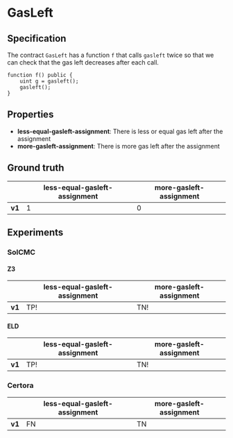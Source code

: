 # GasLeft

## Specification
The contract `GasLeft` has a function `f` that calls `gasleft` twice so that we can check that the gas left decreases after each call.
```
function f() public {
    uint g = gasleft();
    gasleft();
}
```

## Properties
- **less-equal-gasleft-assignment**: There is less or equal gas left after the assignment
- **more-gasleft-assignment**: There is more gas left after the assignment

## Ground truth
|        | less-equal-gasleft-assignment | more-gasleft-assignment       |
|--------|-------------------------------|-------------------------------|
| **v1** | 1                             | 0                             |
 

## Experiments
### SolCMC
#### Z3
|        | less-equal-gasleft-assignment | more-gasleft-assignment       |
|--------|-------------------------------|-------------------------------|
| **v1** | TP!                           | TN!                           |
 

#### ELD
|        | less-equal-gasleft-assignment | more-gasleft-assignment       |
|--------|-------------------------------|-------------------------------|
| **v1** | TP!                           | TN!                           |
 


### Certora
|        | less-equal-gasleft-assignment | more-gasleft-assignment       |
|--------|-------------------------------|-------------------------------|
| **v1** | FN                            | TN                            |
 


